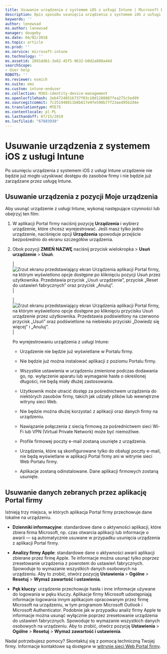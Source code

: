 ```yaml
---
title: Usuwanie urządzenia z systemem iOS z usługi Intune | Microsoft Docs
description: Opis sposobu usunięcia urządzenia z systemem iOS z usługi Intune
keywords: ''
author: lenewsad
ms.author: lanewsad
manager: dougeby
ms.date: 04/02/2018
ms.topic: article
ms.prod: ''
ms.service: microsoft-intune
ms.technology: ''
ms.assetid: 28914db1-3e62-45f5-9632-b0d2a808a44d
searchScope:
- User help
ROBOTS: ''
ms.reviewer: esmich
ms.suite: ems
ms.custom: intune-enduser
ms.collection: M365-identity-device-management
ms.openlocfilehash: 2eb47240516737f03c10d1280887fea275c5ed99
ms.sourcegitcommit: 7c251948811b8b817e9fe590b77f23aed95b2d4e
ms.translationtype: MTE75
ms.contentlocale: pl-PL
ms.lasthandoff: 07/15/2019
ms.locfileid: "67883938"
---
```

# <a name="remove-your-ios-device-from-intune"></a>Usuwanie urządzenia z systemem iOS z usługi Intune

Po usunięciu urządzenia z systemem iOS z usługi Intune urządzenie nie będzie już mogło uzyskiwać dostępu do zasobów firmy i nie będzie już zarządzane przez usługę Intune.


## <a name="removing-the-device-from-my-devices"></a>Usuwanie urządzenia z pozycji Moje urządzenia

Aby usunąć urządzenie z usługi Intune, wykonaj następujące czynności lub obejrzyj ten film:


1. W aplikacji Portal firmy naciśnij pozycję **Urządzenia** i wybierz urządzenie, które chcesz wyrejestrować. Jeśli masz tylko jedno urządzenie, naciśnięcie opcji **Urządzenia** spowoduje przejście bezpośrednio do ekranu szczegółów urządzenia.

2. Obok pozycji **ZMIEŃ NAZWĘ** naciśnij przycisk wielokropka > **Usuń urządzenie** > **Usuń**.  

    |![Zrzut ekranu przedstawiający ekran Urządzenia aplikacji Portal firmy, na którym wyświetlono opcje dostępne po kliknięciu pozycji Usuń przez użytkownika. Przedstawia przycisk „Usuń urządzenie”, przycisk „Reset do ustawień fabrycznych” oraz przycisk „Anuluj”.](/intune-user-help/media/cp_ios_unenroll_after_1804_001.png)|

    |![Zrzut ekranu przedstawiający ekran Urządzenia aplikacji Portal firmy, na którym wyświetlono opcje dostępne po kliknięciu przycisku Usuń urządzenie przez użytkownika. Przedstawia podświetlony na czerwono przycisk „Usuń” oraz podświetlone na niebiesko przyciski „Dowiedz się więcej” i „Anuluj”.](/intune-user-help/media/cp_ios_unenroll_after_1804_002.png)|


    Po wyrejestrowaniu urządzenia z usługi Intune:

    - Urządzenie nie będzie już wyświetlane w Portalu firmy.

    - Nie będzie już można instalować aplikacji z poziomu Portalu firmy.

    - Wszystkie ustawienia w urządzeniu zmienione podczas dodawania go, np. wyłączenie aparatu lub wymaganie hasła o określonej długości, nie będą miały dłużej zastosowania.

    - Użytkownik może utracić dostęp za pośrednictwem urządzenia do niektórych zasobów firmy, takich jak udziały plików lub wewnętrzne witryny sieci Web.

    - Nie będzie można dłużej korzystać z aplikacji oraz danych firmy na urządzeniu.

    - Nawiązanie połączenia z siecią firmową za pośrednictwem sieci Wi-Fi lub VPN (Virtual Private Network) może być niemożliwe.

    - Profile firmowej poczty e-mail zostaną usunięte z urządzenia.

    - Urządzenia, które są skonfigurowane tylko do obsługi poczty e-mail, nie będą wyświetlane w aplikacji Portal firmy ani w witrynie sieci Web Portalu firmy.

    - Aplikacje zostaną odinstalowane. Dane aplikacji firmowych zostaną usunięte.

## <a name="removing-data-collected-by-the-company-portal-app"></a>Usuwanie danych zebranych przez aplikację Portal firmy

Istnieją trzy miejsca, w których aplikacja Portal firmy przechowuje dane lokalne na urządzeniu.

- **Dzienniki informacyjne**: standardowe dane o aktywności aplikacji, które zbiera firma Microsoft, np. czas otwarcia aplikacji lub informacje o awarii — są automatycznie usuwane w przypadku usunięcia urządzenia z aplikacji Portal firmy.

- **Analizy firmy Apple**: standardowe dane o aktywności awarii aplikacji zbierane przez firmę Apple. Te informacje można usunąć tylko poprzez zresetowanie urządzenia z powrotem do ustawień fabrycznych. Spowoduje to wymazanie wszystkich danych osobowych na urządzeniu. Aby to zrobić, otwórz pozycję **Ustawienia** > **Ogólne** > **Resetuj** > **Wymaż zawartość i ustawienia**.

- **Pęk kluczy**: urządzenie przechowuje hasła i inne informacje używane do logowania w pęku kluczy. Aplikacje firmy Microsoft udostępniają informacje logowania innym aplikacjom opracowanym przez firmę Microsoft na urządzeniu, w tym programom Microsoft Outlook i Microsoft Authenticator. Podobnie jak w przypadku analiz firmy Apple te informacje można usunąć wyłącznie poprzez zresetowanie urządzenia do ustawień fabrycznych. Spowoduje to wymazanie wszystkich danych osobowych na urządzeniu. Aby to zrobić, otwórz pozycję **Ustawienia** > **Ogólne** > **Resetuj** > **Wymaż zawartość i ustawienia**.


Nadal potrzebujesz pomocy? Skontaktuj się z pomocą techniczną Twojej firmy. Informacje kontaktowe są dostępne w [witrynie sieci Web Portal firmy](https://go.microsoft.com/fwlink/?linkid=2010980).
